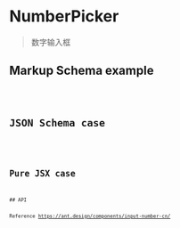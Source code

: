 # NumberPicker

> 数字输入框

## Markup Schema example

<code src="../demos/number-picker/Markup.zh-CN.tsx"/>

## JSON Schema case

<code src="../demos/number-picker/Schema.zh-CN.tsx"/>

## Pure JSX case

<code src="../demos/number-picker/PureJsx.zh-CN.tsx"/>
## API

Reference <https://ant.design/components/input-number-cn/>
